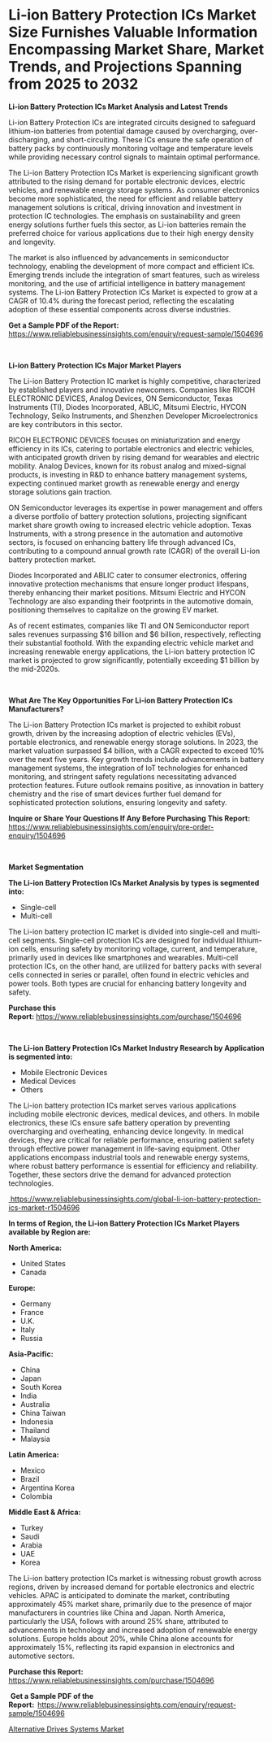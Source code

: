 <p><h1>Li-ion Battery Protection ICs Market Size Furnishes Valuable Information Encompassing Market Share, Market Trends, and Projections Spanning from 2025 to 2032</h1></p><p><strong>Li-ion Battery Protection ICs Market Analysis and Latest Trends</strong></p>
<p><p>Li-ion Battery Protection ICs are integrated circuits designed to safeguard lithium-ion batteries from potential damage caused by overcharging, over-discharging, and short-circuiting. These ICs ensure the safe operation of battery packs by continuously monitoring voltage and temperature levels while providing necessary control signals to maintain optimal performance.</p><p>The Li-ion Battery Protection ICs Market is experiencing significant growth attributed to the rising demand for portable electronic devices, electric vehicles, and renewable energy storage systems. As consumer electronics become more sophisticated, the need for efficient and reliable battery management solutions is critical, driving innovation and investment in protection IC technologies. The emphasis on sustainability and green energy solutions further fuels this sector, as Li-ion batteries remain the preferred choice for various applications due to their high energy density and longevity.</p><p>The market is also influenced by advancements in semiconductor technology, enabling the development of more compact and efficient ICs. Emerging trends include the integration of smart features, such as wireless monitoring, and the use of artificial intelligence in battery management systems. The Li-ion Battery Protection ICs Market is expected to grow at a CAGR of 10.4% during the forecast period, reflecting the escalating adoption of these essential components across diverse industries.</p></p>
<p><strong>Get a Sample PDF of the Report:&nbsp;</strong> <a href="https://www.reliablebusinessinsights.com/enquiry/request-sample/1504696?utm_campaign=3349&utm_medium=2&utm_source=Github&utm_content=ia&utm_term=23032025&utm_id=li-ion-battery-protection-ics">https://www.reliablebusinessinsights.com/enquiry/request-sample/1504696</a></p>
<p>&nbsp;</p>
<p><strong>Li-ion Battery Protection ICs Major Market Players</strong></p>
<p><p>The Li-ion Battery Protection IC market is highly competitive, characterized by established players and innovative newcomers. Companies like RICOH ELECTRONIC DEVICES, Analog Devices, ON Semiconductor, Texas Instruments (TI), Diodes Incorporated, ABLIC, Mitsumi Electric, HYCON Technology, Seiko Instruments, and Shenzhen Developer Microelectronics are key contributors in this sector.</p><p>RICOH ELECTRONIC DEVICES focuses on miniaturization and energy efficiency in its ICs, catering to portable electronics and electric vehicles, with anticipated growth driven by rising demand for wearables and electric mobility. Analog Devices, known for its robust analog and mixed-signal products, is investing in R&D to enhance battery management systems, expecting continued market growth as renewable energy and energy storage solutions gain traction.</p><p>ON Semiconductor leverages its expertise in power management and offers a diverse portfolio of battery protection solutions, projecting significant market share growth owing to increased electric vehicle adoption. Texas Instruments, with a strong presence in the automation and automotive sectors, is focused on enhancing battery life through advanced ICs, contributing to a compound annual growth rate (CAGR) of the overall Li-ion battery protection market.</p><p>Diodes Incorporated and ABLIC cater to consumer electronics, offering innovative protection mechanisms that ensure longer product lifespans, thereby enhancing their market positions. Mitsumi Electric and HYCON Technology are also expanding their footprints in the automotive domain, positioning themselves to capitalize on the growing EV market.</p><p>As of recent estimates, companies like TI and ON Semiconductor report sales revenues surpassing $16 billion and $6 billion, respectively, reflecting their substantial foothold. With the expanding electric vehicle market and increasing renewable energy applications, the Li-ion battery protection IC market is projected to grow significantly, potentially exceeding $1 billion by the mid-2020s.</p></p>
<p>&nbsp;</p>
<p><strong>What Are The Key Opportunities For Li-ion Battery Protection ICs Manufacturers?</strong></p>
<p><p>The Li-ion Battery Protection ICs market is projected to exhibit robust growth, driven by the increasing adoption of electric vehicles (EVs), portable electronics, and renewable energy storage solutions. In 2023, the market valuation surpassed $4 billion, with a CAGR expected to exceed 10% over the next five years. Key growth trends include advancements in battery management systems, the integration of IoT technologies for enhanced monitoring, and stringent safety regulations necessitating advanced protection features. Future outlook remains positive, as innovation in battery chemistry and the rise of smart devices further fuel demand for sophisticated protection solutions, ensuring longevity and safety.</p></p>
<p><strong>Inquire or Share Your Questions If Any Before Purchasing This Report:</strong> <a href="https://www.reliablebusinessinsights.com/enquiry/pre-order-enquiry/1504696?utm_campaign=3349&utm_medium=2&utm_source=Github&utm_content=ia&utm_term=23032025&utm_id=li-ion-battery-protection-ics">https://www.reliablebusinessinsights.com/enquiry/pre-order-enquiry/1504696</a></p>
<p>&nbsp;</p>
<p><strong>Market Segmentation</strong></p>
<p><strong>The Li-ion Battery Protection ICs Market Analysis by types is segmented into:</strong></p>
<p><ul><li>Single-cell</li><li>Multi-cell</li></ul></p>
<p><p>The Li-ion battery protection IC market is divided into single-cell and multi-cell segments. Single-cell protection ICs are designed for individual lithium-ion cells, ensuring safety by monitoring voltage, current, and temperature, primarily used in devices like smartphones and wearables. Multi-cell protection ICs, on the other hand, are utilized for battery packs with several cells connected in series or parallel, often found in electric vehicles and power tools. Both types are crucial for enhancing battery longevity and safety.</p></p>
<p><strong>Purchase this Report:&nbsp;</strong><a href="https://www.reliablebusinessinsights.com/purchase/1504696?utm_campaign=3349&utm_medium=2&utm_source=Github&utm_content=ia&utm_term=23032025&utm_id=li-ion-battery-protection-ics">https://www.reliablebusinessinsights.com/purchase/1504696</a></p>
<p>&nbsp;</p>
<p><strong>The Li-ion Battery Protection ICs Market Industry Research by Application is segmented into:</strong></p>
<p><ul><li>Mobile Electronic Devices</li><li>Medical Devices</li><li>Others</li></ul></p>
<p><p>The Li-ion battery protection ICs market serves various applications including mobile electronic devices, medical devices, and others. In mobile electronics, these ICs ensure safe battery operation by preventing overcharging and overheating, enhancing device longevity. In medical devices, they are critical for reliable performance, ensuring patient safety through effective power management in life-saving equipment. Other applications encompass industrial tools and renewable energy systems, where robust battery performance is essential for efficiency and reliability. Together, these sectors drive the demand for advanced protection technologies.</p></p>
<p><a href="https://www.reliablebusinessinsights.com/global-li-ion-battery-protection-ics-market-r1504696?utm_campaign=3349&utm_medium=2&utm_source=Github&utm_content=ia&utm_term=23032025&utm_id=li-ion-battery-protection-ics">&nbsp;https://www.reliablebusinessinsights.com/global-li-ion-battery-protection-ics-market-r1504696</a></p>
<p><strong>In terms of Region, the Li-ion Battery Protection ICs Market Players available by Region are:</strong></p>
<p>
    <p> <strong> North America: </strong>
        <ul>
            <li>United States</li>
            <li>Canada</li>
        </ul>
        </p> 
    <p> <strong> Europe: </strong>
        <ul>
            <li>Germany</li>
            <li>France</li>
            <li>U.K.</li>
            <li>Italy</li>
            <li>Russia</li>
        </ul>
        </p> 
    <p> <strong> Asia-Pacific: </strong>
        <ul>
            <li>China</li>
            <li>Japan</li>
            <li>South Korea</li>
            <li>India</li>
            <li>Australia</li>
            <li>China Taiwan</li>
            <li>Indonesia</li>
            <li>Thailand</li>
            <li>Malaysia</li>
        </ul>
        </p> 
    <p> <strong> Latin America: </strong>
        <ul>
            <li>Mexico</li>
            <li>Brazil</li>
            <li>Argentina Korea</li>
            <li>Colombia</li>
        </ul>
        </p> 
    <p> <strong> Middle East & Africa: </strong>
        <ul>
            <li>Turkey</li>
            <li>Saudi</li>
            <li>Arabia</li>
            <li>UAE</li>
            <li>Korea</li>
        </ul>
    </p>
    </p>
<p><p>The Li-ion battery protection ICs market is witnessing robust growth across regions, driven by increased demand for portable electronics and electric vehicles. APAC is anticipated to dominate the market, contributing approximately 45% market share, primarily due to the presence of major manufacturers in countries like China and Japan. North America, particularly the USA, follows with around 25% share, attributed to advancements in technology and increased adoption of renewable energy solutions. Europe holds about 20%, while China alone accounts for approximately 15%, reflecting its rapid expansion in electronics and automotive sectors.</p></p>
<p><strong>Purchase this Report: </strong><a href="https://www.reliablebusinessinsights.com/purchase/1504696?utm_campaign=3349&utm_medium=2&utm_source=Github&utm_content=ia&utm_term=23032025&utm_id=li-ion-battery-protection-ics">https://www.reliablebusinessinsights.com/purchase/1504696</a></p>
<p>&nbsp;<strong>Get a Sample PDF of the Report:&nbsp;&nbsp;</strong><a href="https://www.reliablebusinessinsights.com/enquiry/request-sample/1504696?utm_campaign=3349&utm_medium=2&utm_source=Github&utm_content=ia&utm_term=23032025&utm_id=li-ion-battery-protection-ics">https://www.reliablebusinessinsights.com/enquiry/request-sample/1504696</a></p>
<p><strong></strong></p>
<p><p><a href="https://github.com/mehakmiamid1/Market-Research-Report-List-1/blob/main/alternative-drives-systems-market.md?utm_campaign=3349&utm_medium=2&utm_source=Github&utm_content=ia&utm_term=23032025&utm_id=li-ion-battery-protection-ics">Alternative Drives Systems Market</a></p></p>